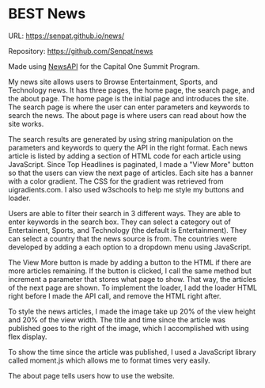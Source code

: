 # BEST News

URL: https://senpat.github.io/news/

Repository: https://github.com/Senpat/news

Made using [NewsAPI](https://newsapi.org/) for the Capital One Summit Program.

My news site allows users to Browse Entertainment, Sports, and Technology news. It has three pages, the home page, the search page, and the about page. The home page is the initial page and introduces the site. The search page is where the user can enter parameters and keywords to search the news. The about page is where users can read about how the site works.

The search results are generated by using string manipulation on the parameters and keywords to query the API in the right format. Each news article is listed by adding a section of HTML code for each article using JavaScript. Since Top Headlines is paginated, I made a "View More" button so that the users can view the next page of articles. Each site has a banner with a color gradient. The CSS for the gradient was retrieved from uigradients.com. I also used w3schools to help me style my buttons and loader.

Users are able to filter their search in 3 different ways. They are able to enter keywords in the search box. They can select a category out of Entertainent, Sports, and Technology (the default is Entertainment). They can select a country that the news source is from. The countries were developed by adding a each option to a dropdown menu using JavaScript.

The View More button is made by adding a button to the HTML if there are more articles remaining. If the button is clicked, I call the same method but increment a parameter that stores what page to show. That way, the articles of the next page are shown. To implement the loader, I add the loader HTML right before I made the API call, and remove the HTML right after.

To style the news articles, I made the image take up 20% of the view height and 20% of the view width. The title and time since the article was published goes to the right of the image, which I accomplished with using flex display.

To show the time since the article was published, I used a JavaScript library called moment.js which allows me to format times very easily. 

The about page tells users how to use the website.

